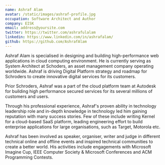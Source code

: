 ```yaml
---
name: Ashraf Alam
avatar: /static/images/ashraf-profile.jpg
occupation: Software Architect and Author
company: EISK
email: address@yoursite.com
twitter: https://twitter.com/ashrafulalam
linkedin: https://www.linkedin.com/in/ashrafalam/
github: https://github.com/AshrafAlam
---
```


Ashraf Alam is specialised in designing and building high-performance web applications in cloud computing environment. He is currently serving as System Architect at Schoders, an asset management company operating worldwide. Ashraf is driving Digital Platform strategy and roadmap for Schroders to create innovative digital services for its customers.

Prior Schroders, Ashraf was a part of the cloud platform team at Autodesk for building high performance secured services for its several millions of customers and users.

Through his professional experience, Ashraf's proven ability in technology leadership role and in-depth knowledge in technology led him gaining reputation with many success stories. Few of these include writing Kernel for a cloud-based SaaS platform, leading engineering effort to build enterprise applications for large organisations, such as Target, Motorola etc.

Ashraf has been involved as speaker, organiser, writer and judge in different technical online and offline events and inspired technical communities to create a better world. His activities include engagements with Microsoft Imagine Cup, IEEE Computer Society & Microsoft Conferences and ACM Programming Contests.